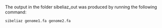 The output in the folder sibeliaz_out was produced by running the following
command:

	sibeliaz genome1.fa genome2.fa
